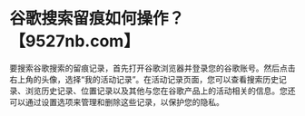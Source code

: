 # 谷歌搜索留痕如何操作？【9527nb.com】

要搜索谷歌搜索的留痕记录，首先打开谷歌浏览器并登录您的谷歌账号。然后点击右上角的头像，选择“我的活动记录”。在活动记录页面，您可以查看搜索历史记录、浏览历史记录、位置记录以及其他与您在谷歌产品上的活动相关的信息。您还可以通过设置选项来管理和删除这些记录，以保护您的隐私。